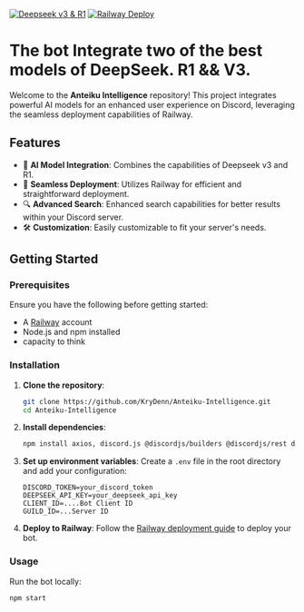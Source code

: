 [![Deepseek v3 & R1](https://img.shields.io/badge/Deepseek-v3%20%26%20R1-blue.svg)](https://deepseek.example.com)
[![Railway Deploy](https://img.shields.io/badge/Railway-Deploy-red.svg)](https://railway.app/)


# The bot Integrate two of the best models of DeepSeek. R1 && V3. 


Welcome to the **Anteiku Intelligence** repository! This project integrates powerful AI models for an enhanced user experience on Discord, leveraging the seamless deployment capabilities of Railway.

## Features

- 🤖 **AI Model Integration**: Combines the capabilities of Deepseek v3 and R1.
- 🚀 **Seamless Deployment**: Utilizes Railway for efficient and straightforward deployment.
- 🔍 **Advanced Search**: Enhanced search capabilities for better results within your Discord server.
- 🛠️ **Customization**: Easily customizable to fit your server's needs.

## Getting Started

### Prerequisites

Ensure you have the following before getting started:
- A [Railway](https://railway.app/) account
- Node.js and npm installed
- capacity to think

### Installation

1. **Clone the repository**:
    ```bash
    git clone https://github.com/KryDenn/Anteiku-Intelligence.git
    cd Anteiku-Intelligence
    ```

2. **Install dependencies**:
    ```bash
    npm install axios, discord.js @discordjs/builders @discordjs/rest discord-api-types openai dotenv
    ```

3. **Set up environment variables**:
    Create a `.env` file in the root directory and add your configuration:
    ```env
    DISCORD_TOKEN=your_discord_token
    DEEPSEEK_API_KEY=your_deepseek_api_key
    CLIENT_ID=....Bot Client ID
    GUILD_ID=...Server ID
    ```

4. **Deploy to Railway**:
    Follow the [Railway deployment guide](https://docs.railway.app/deploy) to deploy your bot.

### Usage

Run the bot locally:
```bash
npm start
